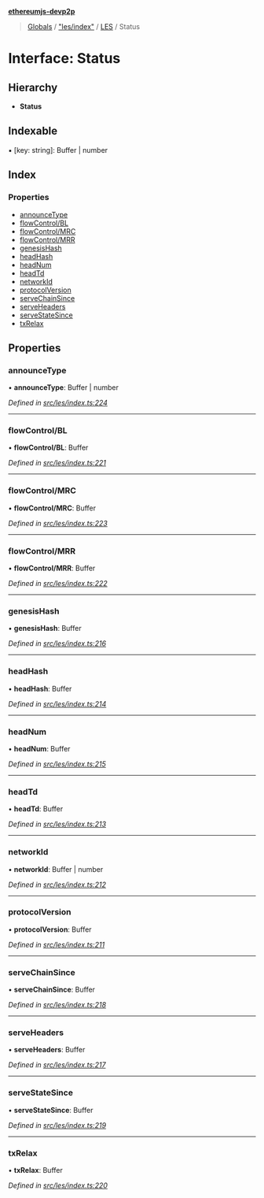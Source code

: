 **[ethereumjs-devp2p](../README.md)**

> [Globals](../README.md) / ["les/index"](../modules/_les_index_.md) / [LES](../classes/_les_index_.les.md) / Status

# Interface: Status

## Hierarchy

* **Status**

## Indexable

▪ [key: string]: Buffer \| number

## Index

### Properties

* [announceType](_les_index_.les.status.md#announcetype)
* [flowControl/BL](_les_index_.les.status.md#flowcontrol/bl)
* [flowControl/MRC](_les_index_.les.status.md#flowcontrol/mrc)
* [flowControl/MRR](_les_index_.les.status.md#flowcontrol/mrr)
* [genesisHash](_les_index_.les.status.md#genesishash)
* [headHash](_les_index_.les.status.md#headhash)
* [headNum](_les_index_.les.status.md#headnum)
* [headTd](_les_index_.les.status.md#headtd)
* [networkId](_les_index_.les.status.md#networkid)
* [protocolVersion](_les_index_.les.status.md#protocolversion)
* [serveChainSince](_les_index_.les.status.md#servechainsince)
* [serveHeaders](_les_index_.les.status.md#serveheaders)
* [serveStateSince](_les_index_.les.status.md#servestatesince)
* [txRelax](_les_index_.les.status.md#txrelax)

## Properties

### announceType

•  **announceType**: Buffer \| number

*Defined in [src/les/index.ts:224](https://github.com/ethereumjs/ethereumjs-devp2p/blob/master/src/les/index.ts#L224)*

___

### flowControl/BL

•  **flowControl/BL**: Buffer

*Defined in [src/les/index.ts:221](https://github.com/ethereumjs/ethereumjs-devp2p/blob/master/src/les/index.ts#L221)*

___

### flowControl/MRC

•  **flowControl/MRC**: Buffer

*Defined in [src/les/index.ts:223](https://github.com/ethereumjs/ethereumjs-devp2p/blob/master/src/les/index.ts#L223)*

___

### flowControl/MRR

•  **flowControl/MRR**: Buffer

*Defined in [src/les/index.ts:222](https://github.com/ethereumjs/ethereumjs-devp2p/blob/master/src/les/index.ts#L222)*

___

### genesisHash

•  **genesisHash**: Buffer

*Defined in [src/les/index.ts:216](https://github.com/ethereumjs/ethereumjs-devp2p/blob/master/src/les/index.ts#L216)*

___

### headHash

•  **headHash**: Buffer

*Defined in [src/les/index.ts:214](https://github.com/ethereumjs/ethereumjs-devp2p/blob/master/src/les/index.ts#L214)*

___

### headNum

•  **headNum**: Buffer

*Defined in [src/les/index.ts:215](https://github.com/ethereumjs/ethereumjs-devp2p/blob/master/src/les/index.ts#L215)*

___

### headTd

•  **headTd**: Buffer

*Defined in [src/les/index.ts:213](https://github.com/ethereumjs/ethereumjs-devp2p/blob/master/src/les/index.ts#L213)*

___

### networkId

•  **networkId**: Buffer \| number

*Defined in [src/les/index.ts:212](https://github.com/ethereumjs/ethereumjs-devp2p/blob/master/src/les/index.ts#L212)*

___

### protocolVersion

•  **protocolVersion**: Buffer

*Defined in [src/les/index.ts:211](https://github.com/ethereumjs/ethereumjs-devp2p/blob/master/src/les/index.ts#L211)*

___

### serveChainSince

•  **serveChainSince**: Buffer

*Defined in [src/les/index.ts:218](https://github.com/ethereumjs/ethereumjs-devp2p/blob/master/src/les/index.ts#L218)*

___

### serveHeaders

•  **serveHeaders**: Buffer

*Defined in [src/les/index.ts:217](https://github.com/ethereumjs/ethereumjs-devp2p/blob/master/src/les/index.ts#L217)*

___

### serveStateSince

•  **serveStateSince**: Buffer

*Defined in [src/les/index.ts:219](https://github.com/ethereumjs/ethereumjs-devp2p/blob/master/src/les/index.ts#L219)*

___

### txRelax

•  **txRelax**: Buffer

*Defined in [src/les/index.ts:220](https://github.com/ethereumjs/ethereumjs-devp2p/blob/master/src/les/index.ts#L220)*
